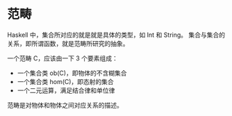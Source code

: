# 范畴
Haskell 中，集合所对应的就是就是具体的类型，如 Int 和 String。
集合与集合的关系，即所谓函数，就是范畴所研究的抽象。

一个范畴 C，应该由一下 3 个要素组成：
- 一个集合类 ob(C)，即物体的不含糊集合
- 一个集合类 hom(C)，即态射的集合
- 一个二元运算，满足结合律和单位律

范畴是对物体和物体之间对应关系的描述。

